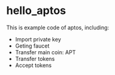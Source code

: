 # hello_aptos

This is example code of aptos, including: 
* Import private key
* Geting faucet
* Transfer main coin: APT
* Transfer tokens
* Accept tokens